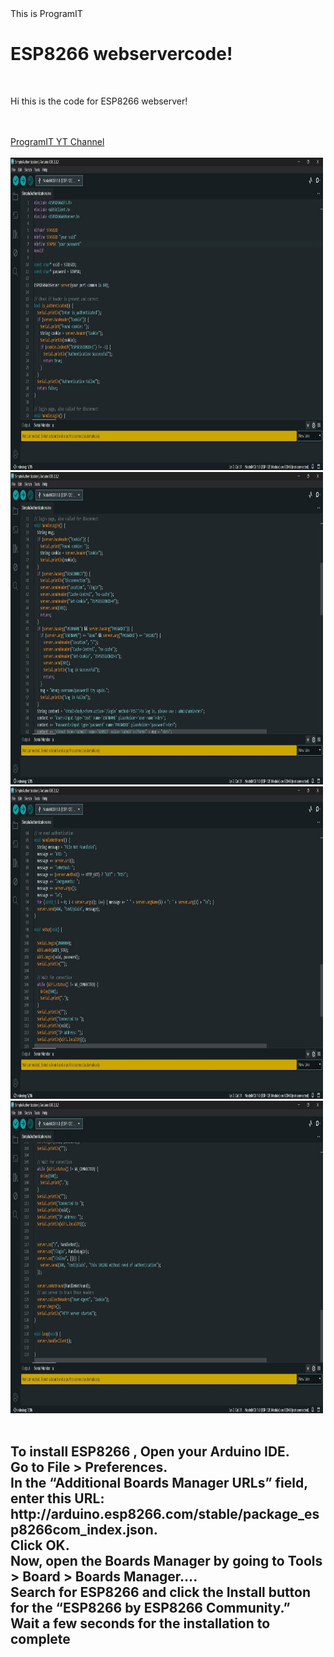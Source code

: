 <!DOCTYPE html>
<html>
<head>
     This is ProgramIT
</head>
<body>
    <h1>ESP8266 webservercode!</h1><br>
    <p>Hi this is the code for ESP8266 webserver!</p><br><br>
    <a href="http://www.youtube.com/@ProgramIT_code">ProgramIT YT Channel</a><br><br>
    <img src="Screenshot (11).jpg" alt="Arduino IDE image" width="500" height="500"><br>
    <img src="Screenshot (12).jpg" alt="Arduino IDE image2" width="500" height="500"><br>
    <img src="Screenshot (13).jpg" alt="Arduino IDE image3" width="500" height="500"><br>
    <img src="Screenshot (14).jpg" alt="Arduino IDE image4" width="500" height="500"><br>
     <br><h2> To install ESP8266 , Open your Arduino IDE.<br>Go to File > Preferences.<br>In the “Additional Boards Manager URLs” field,<br> enter this URL: http://arduino.esp8266.com/stable/package_esp8266com_index.json.
     <br>
     Click OK.<br>
     Now, open the Boards Manager by going to Tools > Board > Boards Manager….<br>
     Search for ESP8266 and click the Install button for the “ESP8266 by ESP8266 Community.”<br>
     Wait a few seconds for the installation to complete<br>
     <br>
     </h2>
     
     
</body>
</html>
